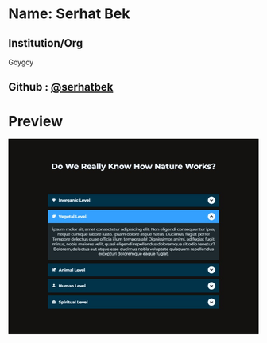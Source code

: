 # Name: Serhat Bek

## Institution/Org

Goygoy

## Github : [@serhatbek](https://github.com/serhatbek)

# Preview

![image](../Add_Code/Accordion//accordion.png)
